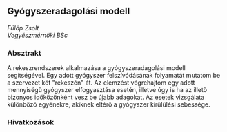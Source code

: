## Gyógyszeradagolási modell
_Fülöp Zsolt_  
_Vegyészmérnöki BSc_

### Absztrakt
 A rekeszrendszerek alkalmazása a gyógyszeradagolási modell segítségével. Egy adott gyógyszer felszívódásának folyamatát mutatom be a szervezet két "rekeszén" át. Az elemzést végrehajtom egy adott mennyiségű gyógyszer elfogyasztása esetén, illetve úgy is ha az illető bizonyos időközönként vesz be újabb adagokat. Az esetek vizsgálata különböző egyénekre, akiknek eltérő a gyógyszer kirülülési sebessége.

### Hivatkozások